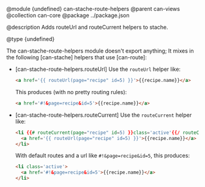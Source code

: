 @module {undefined} can-stache-route-helpers
@parent can-views
@collection can-core
@package ../package.json

@description Adds routeUrl and routeCurrent helpers to stache.

@type {undefined}

  The can-stache-route-helpers module doesn't export anything; It mixes in the following [can-stache] helpers that use [can-route]:

  - [can-stache-route-helpers.routeUrl]
    Use the `routeUrl` helper like:

    ```html
    <a href='{{ routeUrl(page="recipe" id=5) }}'>{{recipe.name}}</a>
    ```

    This produces (with no pretty routing rules):

    ```html
    <a href='#!&page=recipe&id=5'>{{recipe.name}}</a>
    ```

  - [can-stache-route-helpers.routeCurrent]
    Use the `routeCurrent` helper like:

    ```html
    <li {{# routeCurrent(page="recipe" id=5) }}class='active'{{/ routeCurrent }}>
      <a href='{{ routeUrl(page="recipe" id=5) }}'>{{recipe.name}}</a>
    </li>
    ```

    With default routes and a url like `#!&page=recipe&id=5`, this produces:

    ```html
    <li class='active'>
      <a href='#!&page=recipe&id=5'>{{recipe.name}}</a>
    </li>
    ```
